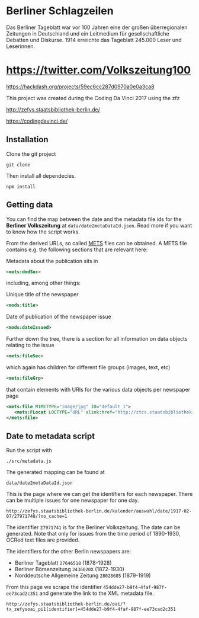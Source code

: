 # Berliner Schlagzeilen

Das Berliner Tageblatt war vor 100 Jahren eine der großen überregionalen Zeitungen in Deutschland und ein Leitmedium für gesellschaftliche Debatten und Diskurse. 1914 erreichte das Tageblatt 245.000 Leser und Leserinnen.

# https://twitter.com/Volkszeitung100

https://hackdash.org/projects/59ec6cc287d0970a0e0a3ca8

This project was created during the Coding Da Vinci 2017 using the zfz

http://zefys.staatsbibliothek-berlin.de/

https://codingdavinci.de/

## Installation

Clone the git project 

```
git clone
```

Then install all dependecies.
```
npm install
```

## Getting data

You can find the map between the date and the metadata file ids for the  **Berliner Volkszeitung** at `data/date2metaDataId.json`. Read more if you want to know how the script works.


From the derived URLs, so called [METS](https://www.loc.gov/standards/mets/) files can be obtained. A METS file contains e.g. the following sections that are relevant here:

Metadata about the publication sits in
```xml
<mets:dmdSec>
```
including, among other things:

Unique title of the newspaper
```xml
<mods:title>
```
Date of publication of the newspaper issue
```xml
<mods:dateIssued>
```

Further down the tree, there is a section for all information on data objects relating to the issue
```xml
<mets:fileSec>
```
which again has children for different file groups (images, text, etc)
```xml
<mets:fileGrp>
```
that contain elements with URIs for the various data objects per newspaper page
```xml
<mets:file MIMETYPE="image/jpg" ID="default_1">
   <mets:FLocat LOCTYPE="URL" xlink:href="http://ztcs.staatsbibliothek-berlin.de/zefys_contentServer.php?action=metsImage&format=png&metsFile=454dde27-b9f4-4faf-987f-ee73cad2c351&divID=phys_1&width=1200&metsFileGroup=PRESENTATION"/>
</mets:file>
```

## Date to metadata script

Run the script with

```
./src/metadata.js
```

The generated mapping can be found at 

```
data/date2metaDataId.json
```

This is the page where we can get the identifiers for each newspaper.
There can be multiple issues for one newspaper for one day.

```
http://zefys.staatsbibliothek-berlin.de/kalender/auswahl/date/1917-02-07/27971740/?no_cache=1
```

The identifier `27971741` is for the Berliner Volkszeitung. The date can be generated. Note that only for issues from the time period of 1890-1930, OCRed text files are provided.

The identifiers for the other Berlin newspapers are:
- Berliner Tageblatt ```27646518``` (1878-1928)
- Berliner Börsenzeitung ```2436020X``` (1872-1930)
- Norddeutsche Allgemeine Zeitung ```28028685``` (1879-1919)

From this page we scrape the identifier `454dde27-b9f4-4faf-987f-ee73cad2c351` and generate the link to the XML metadata file.

```
http://zefys.staatsbibliothek-berlin.de/oai/?tx_zefysoai_pi1[identifier]=454dde27-b9f4-4faf-987f-ee73cad2c351
```
